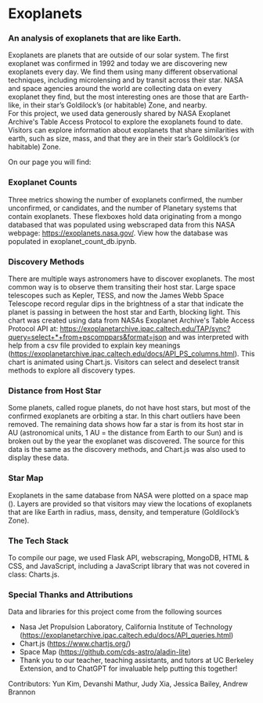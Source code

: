 # Exoplanets
### An analysis of exoplanets that are like Earth. 

Exoplanets are planets that are outside of our solar system.  The first exoplanet was confirmed in 1992 and today we are discovering new exoplanets every day.  We find them using many different observational techniques, including microlensing and by transit across their star.  NASA and space agencies around the world are collecting data on every exoplanet they find, but the most interesting ones are those that are Earth-like, in their star’s Goldilock’s (or habitable) Zone, and nearby.  
For this project, we used data generously shared by NASA Exoplanet Archive's Table Access Protocol to explore the exoplanets found to date.  Visitors can explore information about exoplanets that share similarities with earth, such as size, mass, and that they are in their star’s Goldilock’s (or habitable) Zone.  

On our page you will find: 
### Exoplanet Counts
Three metrics showing the number of exoplanets confirmed, the number unconfirmed, or candidates, and the number of Planetary systems that contain exoplanets.  These flexboxes hold data originating from a mongo databased that was populated using webscraped data from this NASA webpage:  https://exoplanets.nasa.gov/.  View how the database was populated in exoplanet_count_db.ipynb.  
### Discovery Methods
There are multiple ways astronomers have to discover exoplanets.  The most common way is to observe them transiting their host star.  Large space telescopes such as Kepler, TESS, and now the James Webb Space Telescope record regular dips in the brightness of a star that indicate the planet is passing in between the host star and Earth, blocking light.  This chart was created using data from NASAs Exoplanet Archive's Table Access Protocol API at: https://exoplanetarchive.ipac.caltech.edu/TAP/sync?query=select+*+from+pscomppars&format=json and was interpreted with help from a csv file provided to explain key meanings (https://exoplanetarchive.ipac.caltech.edu/docs/API_PS_columns.html).  This chart is animated using Chart.js.  Visitors can select and deselect transit methods to explore all discovery types.  
### Distance from Host Star
Some planets, called rogue planets, do not have host stars, but most of the confirmed exoplanets are orbiting a star.  In this chart outliers have been removed.  The remaining data shows how far a star is from its host star in AU (astronomical units, 1 AU = the distance from Earth to our Sun) and is broken out by the year the exoplanet was discovered.  The source for this data is the same as the discovery methods, and Chart.js was also used to display these data.  
### Star Map
Exoplanets in the same database from NASA were plotted on a space map ().  Layers are provided so that visitors may view the locations of exoplanets that are like Earth in radius, mass, density, and temperature (Goldilock’s Zone).  

### The Tech Stack
To compile our page, we used Flask API, webscraping, MongoDB, HTML & CSS, and JavaScript, including a JavaScript library that was not covered in class: Charts.js. 

### Special Thanks and Attributions
Data and libraries for this project come from the following sources
* Nasa Jet Propulsion Laboratory, California Institute of Technology (https://exoplanetarchive.ipac.caltech.edu/docs/API_queries.html)
* Chart.js (https://www.chartjs.org/)
* Space Map (https://github.com/cds-astro/aladin-lite)
* Thank you to our teacher, teaching assistants, and tutors at UC Berkeley Extension, and to ChatGPT for invaluable help putting this together!

Contributors:  Yun Kim, Devanshi Mathur, Judy Xia, Jessica Bailey, Andrew Brannon


